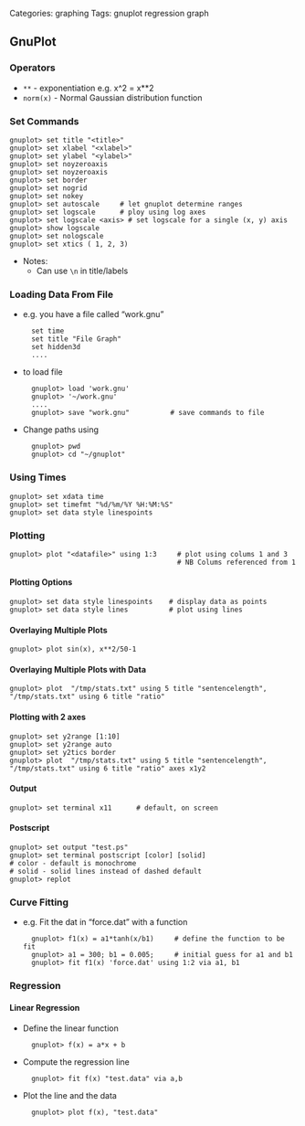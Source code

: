 Categories: graphing
Tags: gnuplot
      regression
      graph

## GnuPlot

### Operators

- `**` - exponentiation e.g. x^2 = x**2
- `norm(x)` - Normal Gaussian distribution function

### Set Commands

    gnuplot> set title "<title>"
    gnuplot> set xlabel "<xlabel>"
    gnuplot> set ylabel "<ylabel>"
    gnuplot> set noyzeroaxis
    gnuplot> set noyzeroaxis
    gnuplot> set border
    gnuplot> set nogrid
    gnuplot> set nokey
    gnuplot> set autoscale     # let gnuplot determine ranges
    gnuplot> set logscale      # ploy using log axes
    gnuplot> set logscale <axis> # set logscale for a single (x, y) axis
    gnuplot> show logscale
    gnuplot> set nologscale
    gnuplot> set xtics ( 1, 2, 3)

- Notes:
  - Can use `\n` in title/labels

### Loading Data From File

- e.g. you have a file called “work.gnu”

        set time
        set title "File Graph"
        set hidden3d
        ....

- to load file

        gnuplot> load 'work.gnu'
        gnuplot> '~/work.gnu'
        ....
        gnuplot> save "work.gnu"          # save commands to file

- Change paths using

        gnuplot> pwd
        gnuplot> cd "~/gnuplot"

### Using Times

    gnuplot> set xdata time
    gnuplot> set timefmt "%d/%m/%Y %H:%M:%S"
    gnuplot> set data style linespoints

### Plotting

    gnuplot> plot "<datafile>" using 1:3     # plot using colums 1 and 3
                                             # NB Colums referenced from 1

#### Plotting Options

    gnuplot> set data style linespoints    # display data as points
    gnuplot> set data style lines          # plot using lines

#### Overlaying Multiple Plots

    gnuplot> plot sin(x), x**2/50-1

#### Overlaying Multiple Plots with Data

    gnuplot> plot  "/tmp/stats.txt" using 5 title "sentencelength", "/tmp/stats.txt" using 6 title "ratio"


#### Plotting with 2 axes

    gnuplot> set y2range [1:10]
    gnuplot> set y2range auto
    gnuplot> set y2tics border
    gnuplot> plot  "/tmp/stats.txt" using 5 title "sentencelength", "/tmp/stats.txt" using 6 title "ratio" axes x1y2


#### Output

    gnuplot> set terminal x11      # default, on screen

#### Postscript

    gnuplot> set output "test.ps"
    gnuplot> set terminal postscript [color] [solid]
    # color - default is monochrome
    # solid - solid lines instead of dashed default
    gnuplot> replot

### Curve Fitting

- e.g. Fit the dat in “force.dat” with a function

        gnuplot> f1(x) = a1*tanh(x/b1)     # define the function to be fit
        gnuplot> a1 = 300; b1 = 0.005;     # initial guess for a1 and b1
        gnuplot> fit f1(x) 'force.dat' using 1:2 via a1, b1


### Regression

#### Linear Regression

- Define the linear function

        gnuplot> f(x) = a*x + b

- Compute the regression line

        gnuplot> fit f(x) "test.data" via a,b

- Plot the line and the data

        
        gnuplot> plot f(x), "test.data"